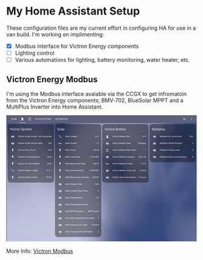 # My Home Assistant Setup
These configuration files are my current effort in configuring HA for use in a van build.
I'm working on implimenting:
- [x] Modbus interface for Victron Energy components
- [ ] Lighting control
- [ ] Various automations for lighting, battery monitoring, water heater, etc.

Victron Energy Modbus 
------------------------------------------------------------
I'm using the Modbus interface avaiable via the CCGX to get infromatoin from the Victron Energy components; BMV-702, BlueSolar MPPT and a MultiPlus Inverter into Home Assistant.

![victron-sensors](./docs/assets/victron-sensors.jpg)

More Info: [Victron Modbus](docs/victron-modbus.md)

